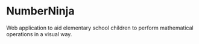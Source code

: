 # NumberNinja
Web application to aid elementary school children to perform mathematical operations in a visual way.

